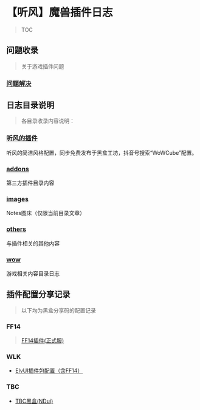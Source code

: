 # 【听风】魔兽插件日志

> TOC


## 问题收录

> 关于游戏插件问题

### [问题解决](./qaq)


## 日志目录说明

> 各目录收录内容说明：

### [听风的插件](./tfisaip)

听风的简洁风格配置，同步免费发布于黑盒工坊，抖音号搜索“WoWCube”配置。


### [addons](./addons)

第三方插件目录内容


### [images](./images)

Notes图床（仅限当前目录文章）


### [others](./others)

与插件相关的其他内容


### [wow](./wow)

游戏相关内容目录日志


## 插件配置分享记录

> 以下均为黑盒分享码的配置记录


### FF14

> [FF14插件(正式服)](./tfisaip/ff14.md)


### WLK


- [ElvUI插件包配置（含FF14）](./wlk/suite-elvui.md)


### TBC

- [TBC黑盒(NDui)](./tfisaip/ndui-all.md)


